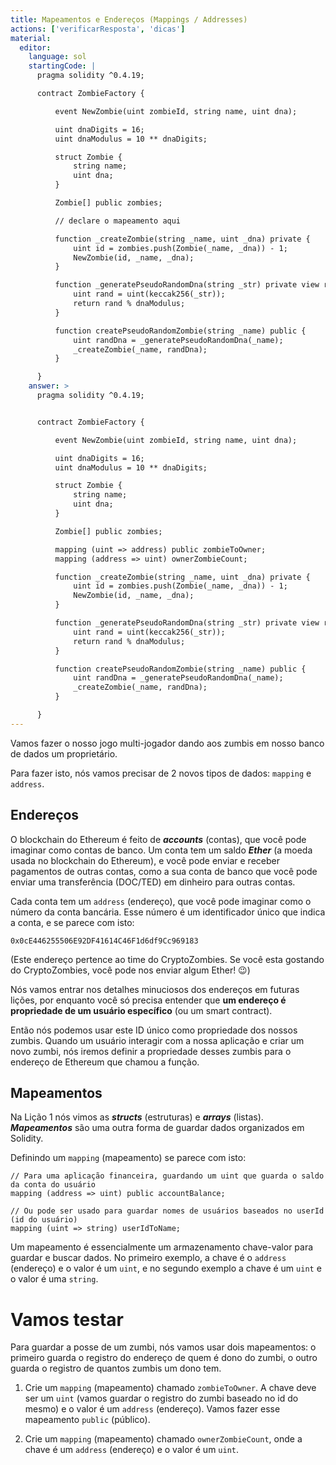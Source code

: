 ```yaml
---
title: Mapeamentos e Endereços (Mappings / Addresses)
actions: ['verificarResposta', 'dicas']
material:
  editor:
    language: sol
    startingCode: |
      pragma solidity ^0.4.19;

      contract ZombieFactory {

          event NewZombie(uint zombieId, string name, uint dna);

          uint dnaDigits = 16;
          uint dnaModulus = 10 ** dnaDigits;

          struct Zombie {
              string name;
              uint dna;
          }

          Zombie[] public zombies;

          // declare o mapeamento aqui

          function _createZombie(string _name, uint _dna) private {
              uint id = zombies.push(Zombie(_name, _dna)) - 1;
              NewZombie(id, _name, _dna);
          } 

          function _generatePseudoRandomDna(string _str) private view returns (uint) {
              uint rand = uint(keccak256(_str));
              return rand % dnaModulus;
          }

          function createPseudoRandomZombie(string _name) public {
              uint randDna = _generatePseudoRandomDna(_name);
              _createZombie(_name, randDna);
          }

      }
    answer: >
      pragma solidity ^0.4.19;


      contract ZombieFactory {

          event NewZombie(uint zombieId, string name, uint dna);

          uint dnaDigits = 16;
          uint dnaModulus = 10 ** dnaDigits;

          struct Zombie {
              string name;
              uint dna;
          }

          Zombie[] public zombies;

          mapping (uint => address) public zombieToOwner;
          mapping (address => uint) ownerZombieCount;

          function _createZombie(string _name, uint _dna) private {
              uint id = zombies.push(Zombie(_name, _dna)) - 1;
              NewZombie(id, _name, _dna);
          } 

          function _generatePseudoRandomDna(string _str) private view returns (uint) {
              uint rand = uint(keccak256(_str));
              return rand % dnaModulus;
          }

          function createPseudoRandomZombie(string _name) public {
              uint randDna = _generatePseudoRandomDna(_name);
              _createZombie(_name, randDna);
          }

      }
---
```


Vamos fazer o nosso jogo multi-jogador dando aos zumbis em nosso banco de dados um proprietário.

Para fazer isto, nós vamos precisar de 2 novos tipos de dados: `mapping` e `address`.

## Endereços

O blockchain do Ethereum é feito de **_accounts_** (contas), que você pode imaginar como contas de banco. Um conta tem um saldo **_Ether_** (a moeda usada no blockchain do Ethereum), e você pode enviar e receber pagamentos de outras contas, como a sua conta de banco que você pode enviar uma transferência (DOC/TED) em dinheiro para outras contas.

Cada conta tem um `address` (endereço), que você pode imaginar como o número da conta bancária. Esse número é um identificador único que indica a conta, e se parece com isto:

`0x0cE446255506E92DF41614C46F1d6df9Cc969183`

(Este endereço pertence ao time do CryptoZombies. Se você esta gostando do CryptoZombies, você pode nos enviar algum Ether! 😉)

Nós vamos entrar nos detalhes minuciosos dos endereços em futuras lições, por enquanto você só precisa entender que **um endereço é propriedade de um usuário específico** (ou um smart contract).

Então nós podemos usar este ID único como propriedade dos nossos zumbis. Quando um usuário interagir com a nossa aplicação e criar um novo zumbi, nós iremos definir a propriedade desses zumbis para o endereço de Ethereum que chamou a função.

## Mapeamentos

Na Lição 1 nós vimos as **_structs_** (estruturas) e **_arrays_** (listas). **_Mapeamentos_** são uma outra forma de guardar dados organizados em Solidity.

Definindo um `mapping` (mapeamento) se parece com isto:

```
// Para uma aplicação financeira, guardando um uint que guarda o saldo da conta do usuário
mapping (address => uint) public accountBalance;

// Ou pode ser usado para guardar nomes de usuários baseados no userId (id do usuário)
mapping (uint => string) userIdToName;
```

Um mapeamento é essencialmente um armazenamento chave-valor para guardar e buscar dados. No primeiro exemplo, a chave é o `address` (endereço) e o valor é um `uint`, e no segundo exemplo a chave é um `uint` e o valor é uma `string`.

# Vamos testar

Para guardar a posse de um zumbi, nós vamos usar dois mapeamentos: o primeiro guarda o registro do endereço de quem é dono do zumbi, o outro guarda o registro de quantos zumbis um dono tem.

1. Crie um `mapping` (mapeamento) chamado `zombieToOwner`. A chave deve ser um `uint` (vamos guardar o registro do zumbi baseado no id do mesmo) e o valor é um `address` (endereço). Vamos fazer esse mapeamento `public` (público).

2. Crie um `mapping` (mapeamento) chamado `ownerZombieCount`, onde a chave é um `address` (endereço) e o valor é um `uint`.
